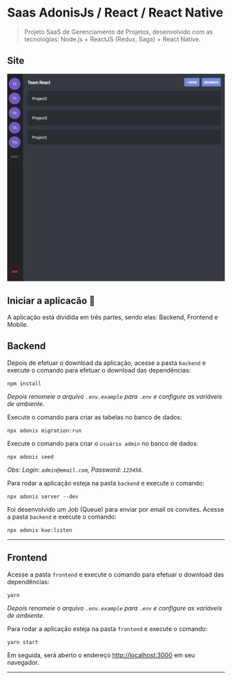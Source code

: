 # Saas AdonisJs / React / React Native

> Projeto SaaS de Gerenciamento de Projetos, desenvolvido com as tecnologias: Node.js + ReactJS (Redux, Saga) + React Native.

## Site

<p align="center">
    <img src="frontend/print2.png" alt="drawing" width="700"/>
</p>

## Iniciar a aplicacão :checkered_flag:

A aplicação está dividida em três partes, sendo elas: Backend, Frontend e Mobile.

## Backend

Depois de efetuar o download da aplicação, acesse a pasta `backend` e execute o comando para efetuar o download das dependências:

```console
npm install
```

_Depois renomeie o arquivo `.env.example` para `.env` e configure as variáveis de ambiente._

Execute o comando para criar as tabelas no banco de dados:

```console
npx adonis migration:run
```

Execute o comando para criar o `usuário admin` no banco de dados:

```console
npx adonis seed
```

_Obs: Login: `admin@email.com`, Password: `123456`._

Para rodar a aplicação esteja na pasta `backend` e execute o comando:

```console
npx adonis server --dev
```

Foi desenvolvido um Job (Queue) para enviar por email os convites. Acesse a pasta `backend` e execute o comando:

```console
npx adonis kue:listen
```

---

## Frontend

Acesse a pasta `frontend` e execute o comando para efetuar o download das dependências:

```console
yarn
```

_Depois renomeie o arquivo `.env.example` para `.env` e configure as variáveis de ambiente._

Para rodar a aplicação esteja na pasta `frontend` e execute o comando:

```console
yarn start
```

Em seguida, será aberto o endereço [http://localhost:3000](http://localhost:3000) em seu navegador.

---
